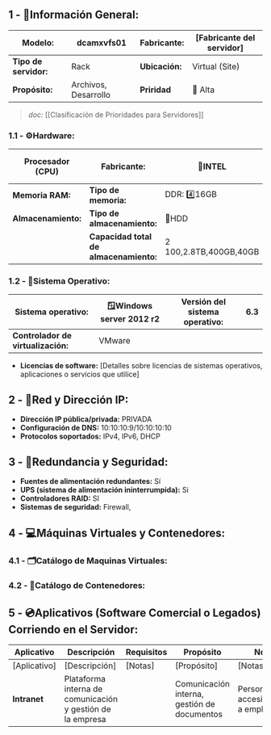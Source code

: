 ## **1 - 📓Información General:**

| **Modelo:**           | dcamxvfs01           | Fabricante:    | [Fabricante del servidor] |
| --------------------- | -------------------- | -------------- | ------------------------- |
| **Tipo de servidor:** | Rack                 | **Ubicación:** | Virtual (Site)            |
| **Propósito:**        | Archivos, Desarrollo | **Priridad**   | 🔴 Alta  <br>             |
> _doc:_ [[Clasificación de Prioridades para Servidores]]
> 
### **1.1 - ⚙️Hardware:**

| Procesador (CPU)    | **Fabricante:**                        | 🔹INTEL<br>            | **Modelo:**                              | XEON E5-2630 |
| ------------------- | -------------------------------------- | ---------------------- | ---------------------------------------- | ------------ |
| **Memoria RAM:**    | **Tipo de memoria:**                   | DDR: 4️⃣16GB           | **Configuración de los módulos:**        |              |
| **Almacenamiento:** | **Tipo de almacenamiento:**            | 💾HDD <br>             | **Configuración RAID:**                  | ✅RAID5       |
|                     | **Capacidad total de almacenamiento:** | 2 100,2.8TB,400GB,40GB | **Total de Unidades de almacenamiento:** | 5            |

### **1.2 - 🐧Sistema Operativo:**

| **Sistema operativo:**             | 🪟Windows server 2012 r2 | **Versión del sistema operativo:** | 6.3 |
| ---------------------------------- | ------------------------ | ---------------------------------- | --- |
| **Controlador de virtualización:** | VMware                   |                                    |     |
- **Licencias de software:** [Detalles sobre licencias de sistemas operativos, aplicaciones o servicios que utilice]

## **2 - 🛜Red y Dirección IP:**
- **Dirección IP pública/privada:** PRIVADA
- **Configuración de DNS:** 10:10:10:9/10:10:10:10
- **Protocolos soportados:** IPv4, IPv6, DHCP

## **3 - 🔐Redundancia y Seguridad:**
- **Fuentes de alimentación redundantes:** Sí
- **UPS (sistema de alimentación ininterrumpida):** Si 
- **Controladores RAID:** SI
- **Sistemas de seguridad:** Firewall, 

## **4 - 💻Máquinas Virtuales y Contenedores:**

### **4.1 - 🗂️Catálogo de Maquinas Virtuales:**

### **4.2 - 📁Catálogo de Contenedores:**


## **5 - 💿Aplicativos (Software Comercial o Legados) Corriendo en el Servidor:**

| **Aplicativo** | **Descripción**                                            | Requisitos | **Propósito**                               | **Notas**                                 |
| -------------- | ---------------------------------------------------------- | ---------- | ------------------------------------------- | ----------------------------------------- |
| [Aplicativo]   | [Descripción]                                              | [Notas]    | [Propósito]                                 | [Notas]                                   |
| **Intranet**   | Plataforma interna de comunicación y gestión de la empresa |            | Comunicación interna, gestión de documentos | Personalizado, accesible solo a empleados |
